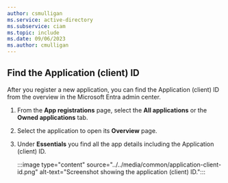 ```yaml
---
author: csmulligan
ms.service: active-directory
ms.subservice: ciam
ms.topic: include
ms.date: 09/06/2023
ms.author: cmulligan
---
```


## Find the Application (client) ID

After you register a new application, you can find the Application (client) ID from the overview in the Microsoft Entra admin center. 

1. From the **App registrations** page, select the **All applications** or the **Owned applications** tab.
1. Select the application to open its **Overview** page. 
1. Under **Essentials** you find all the app details including the Application (client) ID.

    :::image type="content" source="../../media/common/application-client-id.png" alt-text="Screenshot showing the application (client) ID.":::

